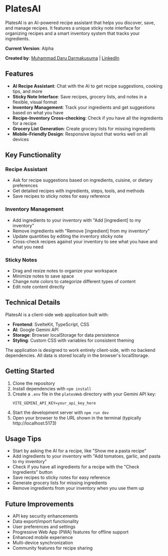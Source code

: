 # PlatesAI

PlatesAI is an AI-powered recipe assistant that helps you discover, save, and manage recipes. It features a unique sticky note interface for organizing recipes and a smart inventory system that tracks your ingredients.

**Current Version**: Alpha

**Created by**: [Muhammad Daru Darmakusuma](https://github.com/mdarud) | [LinkedIn](https://linkedin.com/in/drmksm)

## Features

- **AI Recipe Assistant**: Chat with the AI to get recipe suggestions, cooking tips, and more
- **Sticky Note Interface**: Save recipes, grocery lists, and notes in a flexible, visual format
- **Inventory Management**: Track your ingredients and get suggestions based on what you have
- **Recipe-Inventory Cross-checking**: Check if you have all the ingredients for a recipe
- **Grocery List Generation**: Create grocery lists for missing ingredients
- **Mobile-Friendly Design**: Responsive layout that works well on all devices

## Key Functionality

### Recipe Assistant
- Ask for recipe suggestions based on ingredients, cuisine, or dietary preferences
- Get detailed recipes with ingredients, steps, tools, and methods
- Save recipes to sticky notes for easy reference

### Inventory Management
- Add ingredients to your inventory with "Add [ingredient] to my inventory"
- Remove ingredients with "Remove [ingredient] from my inventory"
- Update quantities by editing the inventory sticky note
- Cross-check recipes against your inventory to see what you have and what you need

### Sticky Notes
- Drag and resize notes to organize your workspace
- Minimize notes to save space
- Change note colors to categorize different types of content
- Edit note content directly

## Technical Details

PlatesAI is a client-side web application built with:

- **Frontend**: SvelteKit, TypeScript, CSS
- **AI**: Google Gemini API
- **Storage**: Browser localStorage for data persistence
- **Styling**: Custom CSS with variables for consistent theming

The application is designed to work entirely client-side, with no backend dependencies. All data is stored locally in the browser's localStorage.

## Getting Started

1. Clone the repository
2. Install dependencies with `npm install`
3. Create a `.env` file in the `platesWeb` directory with your Gemini API key:
   ```
   VITE_GEMINI_API_KEY=your_api_key_here
   ```
4. Start the development server with `npm run dev`
5. Open your browser to the URL shown in the terminal (typically http://localhost:5173)

## Usage Tips

- Start by asking the AI for a recipe, like "Show me a pasta recipe"
- Add ingredients to your inventory with "Add tomatoes, garlic, and pasta to my inventory"
- Check if you have all ingredients for a recipe with the "Check Ingredients" button
- Save recipes to sticky notes for easy reference
- Generate grocery lists for missing ingredients
- Remove ingredients from your inventory when you use them up

## Future Improvements

- API key security enhancements
- Data export/import functionality
- User preferences and settings
- Progressive Web App (PWA) features for offline support
- Enhanced mobile experience
- Multi-device synchronization
- Community features for recipe sharing


